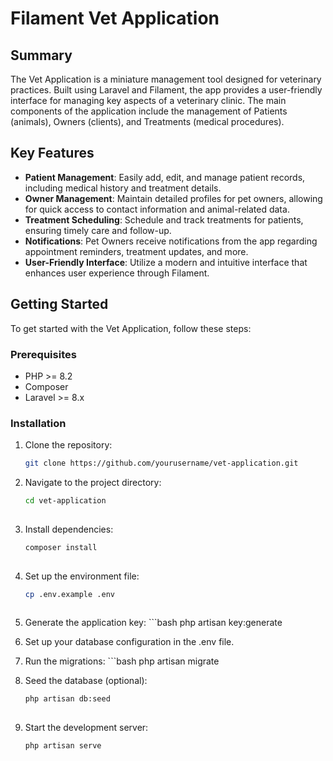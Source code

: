# Filament Vet Application  

## Summary  
The Vet Application is a miniature management tool designed for veterinary practices. Built using Laravel and Filament, the app provides a user-friendly interface for managing key aspects of a veterinary clinic. The main components of the application include the management of Patients (animals), Owners (clients), and Treatments (medical procedures). 
## Key Features  

- **Patient Management**: Easily add, edit, and manage patient records, including medical history and treatment details.  
- **Owner Management**: Maintain detailed profiles for pet owners, allowing for quick access to contact information and animal-related data.  
- **Treatment Scheduling**: Schedule and track treatments for patients, ensuring timely care and follow-up.  
- **Notifications**: Pet Owners receive notifications from the app regarding appointment reminders, treatment updates, and more.  
- **User-Friendly Interface**: Utilize a modern and intuitive interface that enhances user experience through Filament.  

## Getting Started  

To get started with the Vet Application, follow these steps:  

### Prerequisites  
- PHP >= 8.2 
- Composer  
- Laravel >= 8.x  

### Installation  
1. Clone the repository:  
   ```bash  
   git clone https://github.com/yourusername/vet-application.git
2. Navigate to the project directory:
    ```bash
    cd vet-application
  
3. Install dependencies:
    ```bash
    composer install
  
4.  Set up the environment file:
    ```bash
    cp .env.example .env
  
5.   Generate the application key:
    ```bash
    php artisan key:generate
  
6.    Set up your database configuration in the .env file.

7.    Run the migrations:
    ```bash
    php artisan migrate
  
8.  Seed the database (optional):
    ```bash
    php artisan db:seed
  
9.  Start the development server:
    ```bash
    php artisan serve  